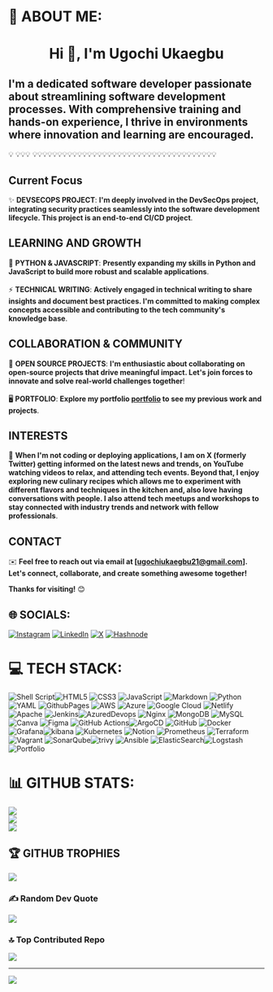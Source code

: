 

# 💫 ABOUT ME:

<h1 align="center">Hi 👋, I'm Ugochi Ukaegbu</h1>

<h2>I'm a dedicated software developer passionate about streamlining software development processes. With comprehensive training and hands-on experience, I thrive in environments where innovation and learning are encouraged.</h2>

💡 💡💡💡 💡💡💡💡💡💡💡💡💡💡💡💡💡💡💡💡💡💡💡💡💡💡💡💡💡💡💡💡💡💡💡💡💡💡💡💡💡

## Current Focus

 ✨ **DEVSECOPS PROJECT**: **I'm deeply involved in the DevSecOps project, integrating security practices seamlessly into the software development lifecycle. This project is an end-to-end CI/CD project**.

## LEARNING AND GROWTH

 🧠 **PYTHON & JAVASCRIPT**: **Presently expanding my skills in Python and JavaScript to build more robust and scalable applications**.<br>
 <br>
 ⚡ **TECHNICAL WRITING**: **Actively engaged in technical writing to share insights and document best practices. I'm committed to making complex concepts accessible and contributing to the tech community's knowledge base**.<br>

## COLLABORATION & COMMUNITY

🤝 **OPEN SOURCE PROJECTS**: **I'm enthusiastic about collaborating on open-source projects that drive meaningful impact. Let's join forces to innovate and solve real-world challenges together**!<br>
<br>
🖥️ **PORTFOLIO**: **Explore my portfolio [portfolio](https://zenitugo.com.ng/portfolio) to see my previous work and projects**.<br>

## INTERESTS

🤸 **When I'm not coding or deploying applications, I am on X (formerly Twitter) getting informed on the latest news and trends, on YouTube watching videos to relax, and attending tech events. Beyond that, I enjoy exploring new culinary recipes which allows me to experiment with different flavors and techniques in the kitchen and, also love having conversations with people. I also attend tech meetups and workshops to stay connected with industry trends and network with fellow professionals**.<br>


## CONTACT

✉️ **Feel free to reach out via email at [ugochiukaegbu21@gmail.com]. Let's connect, collaborate, and create something awesome together!**

 **Thanks for visiting!** 😊




## 🌐 SOCIALS:
[![Instagram](https://img.shields.io/badge/Instagram-%23E4405F.svg?logo=Instagram&logoColor=white)](https://instagram.com/@dhebby.david01) [![LinkedIn](https://img.shields.io/badge/LinkedIn-%230077B5.svg?logo=linkedin&logoColor=white)](https://linkedin.com/in/UgochiUkaegbu) [![X](https://img.shields.io/badge/X-black.svg?logo=X&logoColor=white)](https://x.com/@dhebbythenerd) [![Hashnode](https://img.shields.io/badge/hashnode-white.svg?logo=hashnode&logoColor=blue)](https://dhebbydavid.hashnode.dev/)

# 💻 TECH STACK:
![Shell Script](https://img.shields.io/badge/shell_script-%23121011.svg?style=for-the-badge&logo=gnu-bash&logoColor=white)![HTML5](https://img.shields.io/badge/html5-%23E34F26.svg?style=for-the-badge&logo=html5&logoColor=white) ![CSS3](https://img.shields.io/badge/css3-%231572B6.svg?style=for-the-badge&logo=css3&logoColor=white) ![JavaScript](https://img.shields.io/badge/javascript-%23323330.svg?style=for-the-badge&logo=javascript&logoColor=%23F7DF1E) ![Markdown](https://img.shields.io/badge/markdown-%23000000.svg?style=for-the-badge&logo=markdown&logoColor=white) ![Python](https://img.shields.io/badge/python-3670A0?style=for-the-badge&logo=python&logoColor=ffdd54) ![YAML](https://img.shields.io/badge/yaml-%23ffffff.svg?style=for-the-badge&logo=yaml&logoColor=151515) ![GithubPages](https://img.shields.io/badge/github%20pages-121013?style=for-the-badge&logo=github&logoColor=white) ![AWS](https://img.shields.io/badge/AWS-%23FF9900.svg?style=for-the-badge&logo=amazon-aws&logoColor=white) ![Azure](https://img.shields.io/badge/azure-%230072C6.svg?style=for-the-badge&logo=microsoftazure&logoColor=white) ![Google Cloud](https://img.shields.io/badge/GoogleCloud-%234285F4.svg?style=for-the-badge&logo=google-cloud&logoColor=white) ![Netlify](https://img.shields.io/badge/netlify-%23000000.svg?style=for-the-badge&logo=netlify&logoColor=#00C7B7) ![Apache](https://img.shields.io/badge/apache-%23D42029.svg?style=for-the-badge&logo=apache&logoColor=white) ![Jenkins](https://img.shields.io/badge/jenkins-%232C5263.svg?style=for-the-badge&logo=jenkins&logoColor=white)![AzuredDevops](https://img.shields.io/badge/azuredevops-%23326ce5.svg?style=for-the-badge&logo=azuredevops&logoColor=white) ![Nginx](https://img.shields.io/badge/nginx-%23009639.svg?style=for-the-badge&logo=nginx&logoColor=white) ![MongoDB](https://img.shields.io/badge/MongoDB-%234ea94b.svg?style=for-the-badge&logo=mongodb&logoColor=white) ![MySQL](https://img.shields.io/badge/mysql-4479A1.svg?style=for-the-badge&logo=mysql&logoColor=white) ![Canva](https://img.shields.io/badge/Canva-%2300C4CC.svg?style=for-the-badge&logo=Canva&logoColor=white) ![Figma](https://img.shields.io/badge/figma-%23F24E1E.svg?style=for-the-badge&logo=figma&logoColor=white) ![GitHub Actions](https://img.shields.io/badge/github%20actions-%232671E5.svg?style=for-the-badge&logo=githubactions&logoColor=white)![ArgoCD](https://img.shields.io/badge/Argocd-EF7B4D?&style=for-the-badge&logo=Argo&logoColor=white) ![GitHub](https://img.shields.io/badge/github-%23121011.svg?style=for-the-badge&logo=github&logoColor=white) ![Docker](https://img.shields.io/badge/docker-%230db7ed.svg?style=for-the-badge&logo=docker&logoColor=white) ![Grafana](https://img.shields.io/badge/grafana-%23F46800.svg?style=for-the-badge&logo=grafana&logoColor=white)![kibana](https://img.shields.io/badge/kibana-%23326ce5.svg?style=for-the-badge&logo=kibana&logoColor=white) ![Kubernetes](https://img.shields.io/badge/kubernetes-%23326ce5.svg?style=for-the-badge&logo=kubernetes&logoColor=white) ![Notion](https://img.shields.io/badge/Notion-%23000000.svg?style=for-the-badge&logo=notion&logoColor=white) ![Prometheus](https://img.shields.io/badge/Prometheus-E6522C?style=for-the-badge&logo=Prometheus&logoColor=white) ![Terraform](https://img.shields.io/badge/terraform-%235835CC.svg?style=for-the-badge&logo=terraform&logoColor=white) ![Vagrant](https://img.shields.io/badge/vagrant-%231563FF.svg?style=for-the-badge&logo=vagrant&logoColor=white) ![SonarQube](https://img.shields.io/badge/SonarQube-black?style=for-the-badge&logo=sonarqube&logoColor=4E9BCD)![trivy](https://img.shields.io/badge/trivy-%23326ce5.svg?style=for-the-badge&logo=trivy&logoColor=white) ![Ansible](https://img.shields.io/badge/ansible-%231A1918.svg?style=for-the-badge&logo=ansible&logoColor=white) ![ElasticSearch](https://img.shields.io/badge/-ElasticSearch-005571?style=for-the-badge&logo=elasticsearch)![Logstash](https://img.shields.io/badge/logstash-%23326ce5.svg?style=for-the-badge&logo=logstash&logoColor=green) ![Portfolio](https://img.shields.io/badge/Portfolio-%23000000.svg?style=for-the-badge&logo=firefox&logoColor=#FF7139)

# 📊 GITHUB STATS:
![](https://github-readme-stats.vercel.app/api?username=Zenitugo&theme=dark&hide_border=false&include_all_commits=false&count_private=false)<br/>
![](https://github-readme-streak-stats.herokuapp.com/?user=Zenitugo&theme=dark&hide_border=false)<br/>
![](https://github-readme-stats.vercel.app/api/top-langs/?username=Zenitugo&theme=dark&hide_border=false&include_all_commits=false&count_private=false&layout=compact)

## 🏆 GITHUB TROPHIES
![](https://github-profile-trophy.vercel.app/?username=Zenitugo&theme=radical&no-frame=false&no-bg=true&margin-w=4)

### ✍️ Random Dev Quote
![](https://quotes-github-readme.vercel.app/api?type=horizontal&theme=radical)

### 🔝 Top Contributed Repo
![](https://github-contributor-stats.vercel.app/api?username=Zenitugo&limit=5&theme=dark&combine_all_yearly_contributions=true)

---
[![](https://visitcount.itsvg.in/api?id=Zenitugo&icon=0&color=0)](https://visitcount.itsvg.in)

<!-- Proudly created with GPRM ( https://gprm.itsvg.in ) -->
